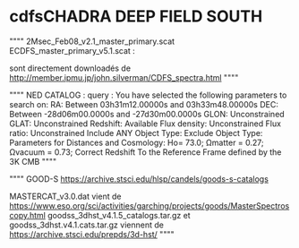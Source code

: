 # cdfsCHADRA DEEP FIELD SOUTH

""""
2Msec_Feb08_v2.1_master_primary.scat  ECDFS_master_primary_v5.1.scat :

sont directement downloadés de http://member.ipmu.jp/john.silverman/CDFS_spectra.html
""""

""""
NED CATALOG : 
query :
You have selected the following parameters to search on:
RA: Between 03h31m12.00000s and 03h33m48.00000s
DEC: Between -28d06m00.0000s and -27d30m00.0000s
GLON: Unconstrained
GLAT: Unconstrained
Redshift: Available
Flux density: Unconstrained
Flux ratio: Unconstrained
Include ANY Object Type:
Exclude Object Type:
Parameters for Distances and Cosmology: Ho= 73.0; Ωmatter = 0.27; Ωvacuum = 0.73;
Correct Redshift To the Reference Frame defined by the 3K CMB 
""""

""""
GOOD-S
https://archive.stsci.edu/hlsp/candels/goods-s-catalogs

MASTERCAT_v3.0.dat vient de https://www.eso.org/sci/activities/garching/projects/goods/MasterSpectroscopy.html
goodss_3dhst_v4.1.5_catalogs.tar.gz et goodss_3dhst.v4.1.cats.tar.gz viennent de https://archive.stsci.edu/prepds/3d-hst/
""""


